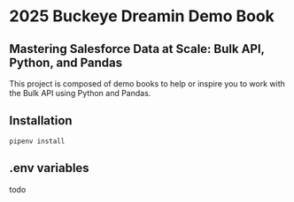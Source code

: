 # 2025 Buckeye Dreamin Demo Book
## Mastering Salesforce Data at Scale: Bulk API, Python, and Pandas

This project is composed of demo books to help or inspire you to work with the Bulk API using Python and Pandas.

## Installation

`pipenv install`

## .env variables

todo
